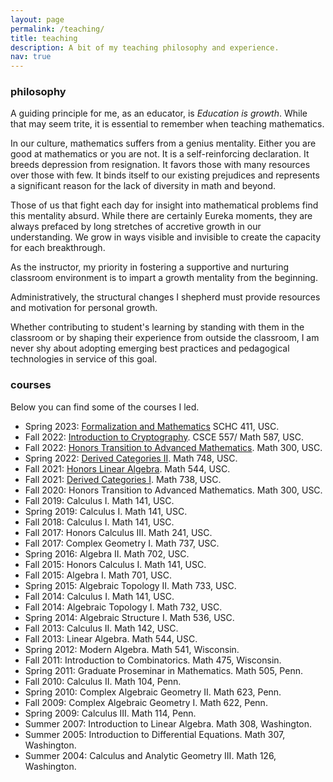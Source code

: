 ```yaml
---
layout: page
permalink: /teaching/
title: teaching
description: A bit of my teaching philosophy and experience.
nav: true
---
```


### philosophy

A guiding principle for me, as an educator, is _Education is growth_. While
that may seem trite, it is essential to remember when teaching mathematics.

In our culture, mathematics suffers from a genius mentality. Either you are
good at mathematics or you are not. It is a self-reinforcing declaration. It
breeds depression from resignation. It favors those with many resources over
those with few. It binds itself to our existing prejudices and represents a
significant reason for the lack of diversity in math and beyond.

Those of us that fight each day for insight into mathematical problems find
this mentality absurd. While there are certainly Eureka moments, they are
always prefaced by long stretches of accretive growth in our understanding. We
grow in ways visible and invisible to create the capacity for each
breakthrough.

As the instructor, my priority in fostering a supportive and nurturing
classroom environment is to impart a growth mentality from the beginning.

Administratively, the structural changes I shepherd must provide resources and
motivation for personal growth.

Whether contributing to student's learning by standing with them in the
classroom or by shaping their experience from outside the classroom, I am never
shy about adopting emerging best practices and pedagogical technologies in
service of this goal.

### courses

Below you can find some of the courses I led.

- Spring 2023: [Formalization and Mathematics](https://411.s23.matthewrobertballard.com)
    SCHC 411, USC.
- Fall 2022: [Introduction to
  Cryptography](https://587.f22.matthewrobertballard.com). CSCE 557/ Math 587,
  USC.
- Fall 2022: [Honors Transition to Advanced
  Mathematics](https://300.f22.matthewrobertballard.com). Math 300, USC.
- Spring 2022: [Derived Categories
  II](https://748.s22.matthewrobertballard.com). Math 748, USC.
- Fall 2021: [Honors Linear Algebra](https://544.f21.matthewrobertballard.com).
  Math 544, USC.
- Fall 2021: [Derived Categories I](https://738.f21.matthewrobertballard.com).
  Math 738, USC.
- Fall 2020: Honors Transition to Advanced Mathematics. Math 300, USC.
- Fall 2019: Calculus I. Math 141, USC.
- Spring 2019: Calculus I. Math 141, USC.
- Fall 2018: Calculus I. Math 141, USC.
- Fall 2017: Honors Calculus III. Math 241, USC.
- Fall 2017: Complex Geometry I. Math 737, USC.
- Spring 2016: Algebra II. Math 702, USC.
- Fall 2015: Honors Calculus I. Math 141, USC.
- Fall 2015: Algebra I. Math 701, USC.
- Spring 2015: Algebraic Topology II. Math 733, USC.
- Fall 2014: Calculus I. Math 141, USC.
- Fall 2014: Algebraic Topology I. Math 732, USC.
- Spring 2014: Algebraic Structure I. Math 536, USC.
- Fall 2013: Calculus II. Math 142, USC.
- Fall 2013: Linear Algebra. Math 544, USC.
- Spring 2012: Modern Algebra. Math 541, Wisconsin.
- Fall 2011: Introduction to Combinatorics. Math 475, Wisconsin.
- Spring 2011: Graduate Proseminar in Mathematics. Math 505, Penn.
- Fall 2010: Calculus II. Math 104, Penn.
- Spring 2010: Complex Algebraic Geometry II. Math 623, Penn.
- Fall 2009: Complex Algebraic Geometry I. Math 622, Penn.
- Spring 2009: Calculus III. Math 114, Penn.
- Summer 2007: Introduction to Linear Algebra. Math 308, Washington.
- Summer 2005: Introduction to Differential Equations. Math 307, Washington.
- Summer 2004: Calculus and Analytic Geometry III. Math 126, Washington.
